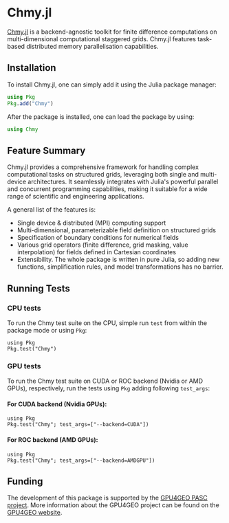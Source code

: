 # Chmy.jl

[Chmy.jl](https://github.com/PTsolvers/Chmy.jl) is a backend-agnostic toolkit for finite difference computations on multi-dimensional computational staggered grids. Chmy.jl features task-based distributed memory parallelisation capabilities.

## Installation

To install Chmy.jl, one can simply add it using the Julia package manager:

```julia
using Pkg
Pkg.add("Chmy")
```

After the package is installed, one can load the package by using:

```julia
using Chmy
```


## Feature Summary

Chmy.jl provides a comprehensive framework for handling complex computational tasks on structured grids, leveraging both single and multi-device architectures. It seamlessly integrates with Julia's powerful parallel and concurrent programming capabilities, making it suitable for a wide range of scientific and engineering applications.

A general list of the features is:

- Single device & distributed (MPI) computing support
- Multi-dimensional, parameterizable field definition on structured grids
- Specification of boundary conditions for numerical fields
- Various grid operators (finite difference, grid masking, value interpolation) for fields defined in Cartesian coordinates
- Extensibility. The whole package is written in pure Julia, so adding new functions, simplification rules, and model transformations has no barrier.



## Running Tests


### CPU tests

To run the Chmy test suite on the CPU, simple run `test` from within the package mode or using `Pkg`:
```julia-repl
using Pkg
Pkg.test("Chmy")
```

### GPU tests

To run the Chmy test suite on CUDA or ROC backend (Nvidia or AMD GPUs), respectively, run the tests using `Pkg` adding following `test_args`:

#### For CUDA backend (Nvidia GPUs):

```julia-repl
using Pkg
Pkg.test("Chmy"; test_args=["--backend=CUDA"])
```

#### For ROC backend (AMD GPUs):

```julia-repl
using Pkg
Pkg.test("Chmy"; test_args=["--backend=AMDGPU"])
```



## Funding

The development of this package is supported by the [GPU4GEO PASC project](https://pasc-ch.org/projects/2021-2024/gpu4geo/index.html). More information about the GPU4GEO project can be found on the [GPU4GEO website](https://ptsolvers.github.io/GPU4GEO/).
